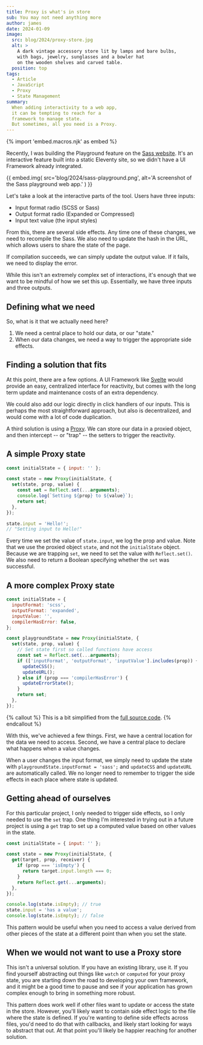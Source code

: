 ```yaml
---
title: Proxy is what's in store
sub: You may not need anything more
author: james
date: 2024-01-09
image:
  src: blog/2024/proxy-store.jpg
  alt: >
    A dark vintage accessory store lit by lamps and bare bulbs,
    with bags, jewelry, sunglasses and a bowler hat
    on the wooden shelves and carved table.
  position: top
tags:
  - Article
  - JavaScript
  - Proxy
  - State Management
summary:
  When adding interactivity to a web app,
  it can be tempting to reach for a
  framework to manage state.
  But sometimes, all you need is a Proxy.
---
```


{% import 'embed.macros.njk' as embed %}

Recently, I was building the Playground feature on the [Sass
website](https://sass-lang.com/playground/). It's an interactive feature built
into a static Eleventy site, so we didn't have a UI Framework already
integrated.

{{ embed.img(
  src='blog/2024/sass-playground.png',
  alt='A screenshot of the Sass playground web app.'
) }}

Let's take a look at the interactive parts of the tool. Users have three inputs:

- Input format radio (SCSS or Sass)
- Output format radio (Expanded or Compressed)
- Input text value (the input styles)

From this, there are several side effects. Any time one of these changes, we
need to recompile the Sass. We also need to update the hash in the URL, which
allows users to share the state of the page.

If compilation succeeds, we can simply update the output value. If it fails, we
need to display the error.

While this isn't an extremely complex set of interactions, it's enough that we
want to be mindful of how we set this up. Essentially, we have three inputs and
three outputs.

## Defining what we need

So, what is it that we actually need here?

1. We need a central place to hold our data, or our "state."
2. When our data changes, we need a way to trigger the appropriate side effects.

## Finding a solution that fits

At this point, there are a few options. A UI Framework like
[Svelte](https://svelte.dev/) would provide an easy, centralized interface for
reactivity, but comes with the long term update and maintenance costs of an
extra dependency.

We could also add our logic directly in click handlers of our inputs. This is
perhaps the most straightforward approach, but also is decentralized, and would
come with a lot of code duplication.

A third solution is using a
[Proxy](https://developer.mozilla.org/en-US/docs/Web/JavaScript/Reference/Global_Objects/Proxy).
We can store our data in a proxied object, and then intercept -- or "trap" --
the setters to trigger the reactivity.

## A simple Proxy state

```js
const initialState = { input: '' };

const state = new Proxy(initialState, {
  set(state, prop, value) {
    const set = Reflect.set(...arguments);
    console.log(`Setting ${prop} to ${value}`);
    return set;
  },
});

state.input = 'Hello!';
// "Setting input to Hello!"
```

Every time we set the value of `state.input`, we log the prop and value. Note
that we use the proxied object `state`, and not the `initialState` object.
Because we are trapping `set`, we need to set the value with `Reflect.set()`. We
also need to return a Boolean specifying whether the `set` was successful.

## A more complex Proxy state

```js
const initialState = {
  inputFormat: 'scss',
  outputFormat: 'expanded',
  inputValue: '',
  compilerHasError: false,
};

const playgroundState = new Proxy(initialState, {
  set(state, prop, value) {
    // Set state first so called functions have access
    const set = Reflect.set(...arguments);
    if (['inputFormat', 'outputFormat', 'inputValue'].includes(prop)) {
      updateCSS();
      updateURL();
    } else if (prop === 'compilerHasError') {
      updateErrorState();
    }
    return set;
  },
});
```

{% callout %}
This is a bit simplified from the [full source code](https://github.com/sass/sass-site/blob/main/source/assets/js/playground.ts).
{% endcallout %}

With this, we've achieved a few things. First, we have a central location for
the data we need to access. Second, we have a central place to declare what
happens when a value changes.

When a user changes the input format, we simply need to update the state with
`playgroundState.inputFormat = 'sass';` and `updateCSS` and `updateURL` are
automatically called. We no longer need to remember to trigger the side effects
in each place where state is updated.

## Getting ahead of ourselves

For this particular project, I only needed to trigger side effects, so I only
needed to use the `set` trap. One thing I'm interested in trying out in a future
project is using a `get` trap to set up a computed value based on other values
in the state.

```js
const initialState = { input: '' };

const state = new Proxy(initialState, {
  get(target, prop, receiver) {
    if (prop === 'isEmpty') {
      return target.input.length === 0;
    }
    return Reflect.get(...arguments);
  },
});

console.log(state.isEmpty); // true
state.input = 'has a value';
console.log(state.isEmpty); // false
```

This pattern would be useful when you need to access a value derived from other
pieces of the state at a different point than when you set the state.

## When we would not want to use a Proxy store

This isn't a universal solution. If you have an existing library, use it. If you
find yourself abstracting out things like `watch` or `computed` for your proxy
state, you are starting down the road to developing your own framework, and it
might be a good time to pause and see if your application has grown complex
enough to bring in something more robust.

This pattern does work well if other files want to update or access the state in
the store. However, you'll likely want to contain side effect logic to the file
where the state is defined. If you're wanting to define side effects across
files, you'd need to do that with callbacks, and likely start looking for ways
to abstract that out. At that point you'll likely be happier reaching for
another solution.
